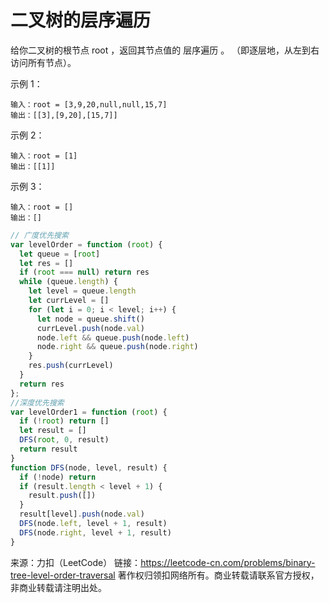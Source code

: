 # 二叉树的层序遍历

给你二叉树的根节点 root ，返回其节点值的 层序遍历 。 （即逐层地，从左到右访问所有节点）。

示例 1：

```
输入：root = [3,9,20,null,null,15,7]
输出：[[3],[9,20],[15,7]]
```

示例 2：

```
输入：root = [1]
输出：[[1]]
```

示例 3：

```
输入：root = []
输出：[]
```

```js
// 广度优先搜索
var levelOrder = function (root) {
  let queue = [root]
  let res = []
  if (root === null) return res
  while (queue.length) {
    let level = queue.length
    let currLevel = []
    for (let i = 0; i < level; i++) {
      let node = queue.shift()
      currLevel.push(node.val)
      node.left && queue.push(node.left)
      node.right && queue.push(node.right)
    }
    res.push(currLevel)
  }
  return res
};
//深度优先搜索
var levelOrder1 = function (root) {
  if (!root) return []
  let result = []
  DFS(root, 0, result)
  return result
}
function DFS(node, level, result) {
  if (!node) return
  if (result.length < level + 1) {
    result.push([])
  }
  result[level].push(node.val)
  DFS(node.left, level + 1, result)
  DFS(node.right, level + 1, result)
}
```

来源：力扣（LeetCode）
链接：<https://leetcode-cn.com/problems/binary-tree-level-order-traversal>
著作权归领扣网络所有。商业转载请联系官方授权，非商业转载请注明出处。
